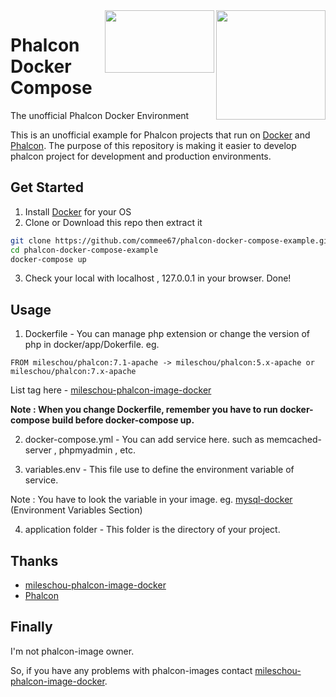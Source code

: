 <img align="right" width="175px" src="http://i.imgur.com/mdZ8Ktf.png" />
<img align="right" width="175px" height="100px" src="https://d33wubrfki0l68.cloudfront.net/5a27d37defa5f82b8542756e2ecb0108db2f5a45/eb216/assets/images/footer_logo.svg" />


# Phalcon Docker Compose

The unofficial Phalcon Docker Environment

This is an unofficial example for Phalcon projects that run on [Docker][:docker:] and [Phalcon][:phalcon:].
The purpose of this repository is making it easier to develop phalcon project for development and production environments.


## Get Started

1. Install [Docker][:docker:] for your OS
2. Clone or Download this repo then extract it

```bash
git clone https://github.com/commee67/phalcon-docker-compose-example.git
cd phalcon-docker-compose-example
docker-compose up
```

3. Check your local with localhost , 127.0.0.1 in your browser. Done!

## Usage

1. Dockerfile - You can manage php extension or change the version of php in docker/app/Dokerfile. eg.
```
FROM mileschou/phalcon:7.1-apache -> mileschou/phalcon:5.x-apache or mileschou/phalcon:7.x-apache
```
 List tag here - [mileschou-phalcon-image-docker][:phalcon-image:]
 
 **Note : When you change Dockerfile, remember you have to run docker-compose build before docker-compose up.**
 
 2. docker-compose.yml - You can add service here. such as memcached-server , phpmyadmin , etc.
 
 3. variables.env - This file use to define the environment variable of service.

 Note : You have to look the variable in your image. eg. [mysql-docker][:mysql-docker:] (Environment Variables Section)
 
 4. application folder - This folder is the directory of your project.
 
 ## Thanks 
  * [mileschou-phalcon-image-docker][:phalcon-image:]
  * [Phalcon][:phalcon:]

## Finally
  I'm not phalcon-image owner.
  
  So, if you have any problems with phalcon-images contact [mileschou-phalcon-image-docker][:phalcon-image:].
  
[:phalcon:]:        https://github.com/phalcon/cphalcon
[:docker:]:         https://www.docker.com
[:phalcon-image:]:  https://hub.docker.com/r/mileschou/phalcon/
[:mysql-docker:]:   https://hub.docker.com/_/mysql
